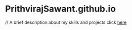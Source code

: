 # PrithvirajSawant.github.io
// A brief description about my skills and projects click [here](https://prithvirajsawant.github.io/)


